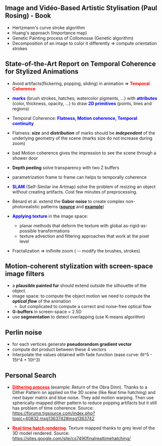 
## Image and Vidéo-Based Artistic Stylisation (Paul Rosing) - Book

* Hertzmann's curve stroke algorithm
* Huang's approach (Importance map)
* Genetic Painting process of Collomosse (Genetic algorithm)
* Decomposition of an image to color it differently => compute orientation strokes

## State-of-the-Art Report on Temporal Coherence for Stylized Animations

* Avoid artifacts(flickering, popping, sliding) in animation => <span style="color:red;font-weight:bold;">Temporal Coherence</span>
* <span style="font-weight:bold;color:blue;">marks</span> (brush strokes, hatches, watercolor pigments, ...) with <span style="color:blue;font-weight:bold;">attributes</span> (color, thickness,
opacity, ...) to draw <span style="color:blue;font-weight:bold;">2D primitives</span> (points, lines and regions)
* Temporal Coherence: <span style="color:blue;font-weight:bold;">Flatness, Motion coherence, Temporal continuity</span>

* Flatness: ___size___ and ___distribution___ of marks should be
___independent___ of the
underlying geometry of the scene (marks size do not increase during zoom)
* bad Motion coherence gives the impression to see the scene through a shower door
* **Depth peeling** solve transparency with two Z buffers
* parametrization frame to frame can helps to temporally coherence
* <span style="color:blue;font-weight:bold;">SLAM</span> (Self-Similar ine Artmap) solve the problem of resizing an object without creating artifacts. Cost few minutes of preprocessing.
* Bénard et al. extend the **Gabor noise** to create
complex non-photorealistic patterns (<a href="http://www-sop.inria.fr/reves/Basilic/2009/LLDD09/LLDD09PNSGC_paper.pdf" style="font-weight:bold;">source</a> and <a href="http://graphics.cs.kuleuven.be/publications/LLDD09PNSGC/" style="font-weight:bold;">example</a>)
* <span style="color:blue;font-weight:bold;">Applying texture</span> in the image space:
    * planar methods that deform the texture with global as-rigid-as-possible transformations
    * texture advection and filtering approaches that work at the pixel level
* Fractalization => inifinite zoom ( -- modify the brushes, strokes)

## Motion-coherent stylization with screen-space image filters

* a **plausible painted fur** should extend outside the silhouette of the object.
* image space: to compute the object motion we need to compute the ___optical flow___ of the animation
    * but complicated to compute a correct and noise-free optical flow
* **G-buffers** in screen-space = 2.5D
* use **segmentation** to detect overlapping (use K-means algorithm)

## Perlin noise

* for each vertices generate **pseudorandom gradient vector**
* compute dot product between these 4 vectors
* Interpolate the values obtained with fade function (ease curve: 6t^5 - 15t^4 + 10t^3)


## Personal Search

* <a href="https://forums.tigsource.com/index.php?topic=40832.msg1363742#msg1363742" style="color:red;font-weight:bold;">Dithering process</a> (example: Return of the Obra Dinn). Thanks to a Dither Pattern on applied on the 3D scene (like Real time hatching) and next bayer matrix and blue noise. They add motion warping. Then use spherically-mapped dither pattern to reduce popping artifacts but it still has problem of time coherence.
Source: https://forums.tigsource.com/index.php?topic=40832.msg1363742#msg1363742

* <a href="https://sites.google.com/site/cs7490finalrealtimehatching/" style="color:red;font-weight:bold;">Real time hatch rendering</a>. Texture mapped thanks to grey level of the 3D model rendered.
Source: https://sites.google.com/site/cs7490finalrealtimehatching/
